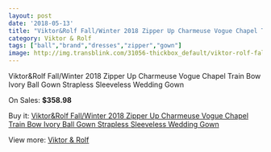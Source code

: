 ```yaml
---
layout: post
date: '2018-05-13'
title: "Viktor&Rolf Fall/Winter 2018 Zipper Up Charmeuse Vogue Chapel Train Bow Ivory Ball Gown Strapless Sleeveless Wedding Gown"
category: Viktor & Rolf
tags: ["ball","brand","dresses","zipper","gown"]
image: http://img.transblink.com/31056-thickbox_default/viktor-rolf-fall-winter-2018-zipper-up-charmeuse-vogue-chapel-train-bow-ivory-ball-gown-strapless-sleeveless-wedding-gown.jpg
---
```

Viktor&Rolf Fall/Winter 2018 Zipper Up Charmeuse Vogue Chapel Train Bow Ivory Ball Gown Strapless Sleeveless Wedding Gown

On Sales: **$358.98**
<a href="https://www.transblink.com/en/viktor-rolf/10403-viktor-rolf-fall-winter-2018-zipper-up-charmeuse-vogue-chapel-train-bow-ivory-ball-gown-strapless-sleeveless-wedding-gown.html"><amp-img layout="responsive" width="600" height="600" src="//img.transblink.com/31056-thickbox_default/viktor-rolf-fall-winter-2018-zipper-up-charmeuse-vogue-chapel-train-bow-ivory-ball-gown-strapless-sleeveless-wedding-gown.jpg" alt="Viktor&Rolf Fall/Winter 2018 Zipper Up Charmeuse Vogue Chapel Train Bow Ivory Ball Gown Strapless Sleeveless Wedding Gown 0" /></a>
<a href="https://www.transblink.com/en/viktor-rolf/10403-viktor-rolf-fall-winter-2018-zipper-up-charmeuse-vogue-chapel-train-bow-ivory-ball-gown-strapless-sleeveless-wedding-gown.html"><amp-img layout="responsive" width="600" height="600" src="//img.transblink.com/31059-thickbox_default/viktor-rolf-fall-winter-2018-zipper-up-charmeuse-vogue-chapel-train-bow-ivory-ball-gown-strapless-sleeveless-wedding-gown.jpg" alt="Viktor&Rolf Fall/Winter 2018 Zipper Up Charmeuse Vogue Chapel Train Bow Ivory Ball Gown Strapless Sleeveless Wedding Gown 1" /></a>
<a href="https://www.transblink.com/en/viktor-rolf/10403-viktor-rolf-fall-winter-2018-zipper-up-charmeuse-vogue-chapel-train-bow-ivory-ball-gown-strapless-sleeveless-wedding-gown.html"><amp-img layout="responsive" width="600" height="600" src="//img.transblink.com/31058-thickbox_default/viktor-rolf-fall-winter-2018-zipper-up-charmeuse-vogue-chapel-train-bow-ivory-ball-gown-strapless-sleeveless-wedding-gown.jpg" alt="Viktor&Rolf Fall/Winter 2018 Zipper Up Charmeuse Vogue Chapel Train Bow Ivory Ball Gown Strapless Sleeveless Wedding Gown 2" /></a>
<a href="https://www.transblink.com/en/viktor-rolf/10403-viktor-rolf-fall-winter-2018-zipper-up-charmeuse-vogue-chapel-train-bow-ivory-ball-gown-strapless-sleeveless-wedding-gown.html"><amp-img layout="responsive" width="600" height="600" src="//img.transblink.com/31057-thickbox_default/viktor-rolf-fall-winter-2018-zipper-up-charmeuse-vogue-chapel-train-bow-ivory-ball-gown-strapless-sleeveless-wedding-gown.jpg" alt="Viktor&Rolf Fall/Winter 2018 Zipper Up Charmeuse Vogue Chapel Train Bow Ivory Ball Gown Strapless Sleeveless Wedding Gown 3" /></a>

Buy it: [Viktor&Rolf Fall/Winter 2018 Zipper Up Charmeuse Vogue Chapel Train Bow Ivory Ball Gown Strapless Sleeveless Wedding Gown](https://www.transblink.com/en/viktor-rolf/10403-viktor-rolf-fall-winter-2018-zipper-up-charmeuse-vogue-chapel-train-bow-ivory-ball-gown-strapless-sleeveless-wedding-gown.html "Viktor&Rolf Fall/Winter 2018 Zipper Up Charmeuse Vogue Chapel Train Bow Ivory Ball Gown Strapless Sleeveless Wedding Gown")

View more: [Viktor & Rolf](https://www.transblink.com/en/97-viktor-rolf "Viktor & Rolf")